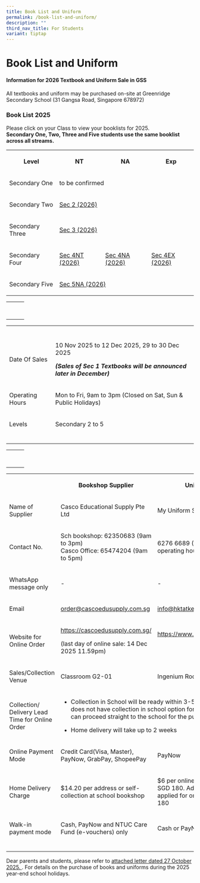 ```yaml
---
title: Book List and Uniform
permalink: /book-list-and-uniform/
description: ""
third_nav_title: For Students
variant: tiptap
---
```

<h1><strong>Book List and Uniform</strong></h1>
<h4>Information for 2026 Textbook and Uniform Sale in GSS</h4>
<p>All textbooks and uniform may be purchased on-site at Greenridge Secondary
School (31 Gangsa Road, Singapore 678972)</p>
<h3>Book List 2025</h3>
<p>Please click on your Class to view your booklists for 2025.
<br><strong>Secondary One, Two, Three and Five students use the same booklist across all streams.</strong>
</p>
<table style="minWidth: 100px">
<colgroup>
<col>
<col>
<col>
<col>
</colgroup>
<tbody>
<tr>
<th rowspan="1" colspan="1">
<p>Level</p>
</th>
<th rowspan="1" colspan="1">
<p>NT</p>
</th>
<th rowspan="1" colspan="1">
<p>NA</p>
</th>
<th rowspan="1" colspan="1">
<p>Exp</p>
</th>
</tr>
<tr>
<td rowspan="1" colspan="1">
<p>Secondary One</p>
</td>
<td rowspan="1" colspan="3">
<p>to be confirmed</p>
</td>
</tr>
<tr>
<td rowspan="1" colspan="1">
<p>Secondary Two</p>
</td>
<td rowspan="1" colspan="3">
<p><a href="/files/Booklists 2026/GRSS_Booklist_2026_S2.pdf" rel="noopener nofollow" target="_blank">Sec 2 (2026)</a>
</p>
</td>
</tr>
<tr>
<td rowspan="1" colspan="1">
<p>Secondary Three</p>
</td>
<td rowspan="1" colspan="3">
<p><a href="/files/Booklists 2026/GRSS_Booklist_2026_S3.pdf" rel="noopener nofollow" target="_blank">Sec 3 (2026)</a>
</p>
</td>
</tr>
<tr>
<td rowspan="1" colspan="1">
<p>Secondary Four</p>
</td>
<td rowspan="1" colspan="1">
<p><a href="/files/Booklists 2026/GRSS_Booklist_2026_S4NT.pdf" rel="noopener nofollow" target="_blank">Sec 4NT (2026)</a>
</p>
</td>
<td rowspan="1" colspan="1">
<p><a href="/files/Booklists 2026/GRSS_Booklist_2026_S4NA.pdf" rel="noopener nofollow" target="_blank">Sec 4NA (2026)</a>
</p>
</td>
<td rowspan="1" colspan="1">
<p><a href="/files/Booklists 2026/GRSS_Booklist_2026_S4E.pdf" rel="noopener nofollow" target="_blank">Sec 4EX (2026)</a>
</p>
</td>
</tr>
<tr>
<td rowspan="1" colspan="1">
<p>Secondary Five</p>
</td>
<td rowspan="1" colspan="3">
<p><a href="/files/Booklists 2026/GRSS_Booklist_2026_S5NA.pdf" rel="noopener nofollow" target="_blank">Sec 5NA (2026)</a>
</p>
</td>
</tr>
</tbody>
</table>
<table style="minWidth: 75px">
<colgroup>
<col>
<col>
<col>
</colgroup>
<tbody>
<tr>
<th rowspan="1" colspan="1">
<p></p>
</th>
<th rowspan="1" colspan="1">
<p></p>
</th>
<th rowspan="1" colspan="1">
<p></p>
</th>
</tr>
<tr>
<td rowspan="1" colspan="1">
<p></p>
</td>
<td rowspan="1" colspan="1">
<p></p>
</td>
<td rowspan="1" colspan="1">
<p></p>
</td>
</tr>
</tbody>
</table>
<table style="minWidth: 50px">
<colgroup>
<col>
<col>
</colgroup>
<tbody>
<tr>
<th rowspan="1" colspan="1">
<p></p>
</th>
<th rowspan="1" colspan="1">
<p></p>
</th>
</tr>
<tr>
<td rowspan="1" colspan="1">
<p>Date Of Sales</p>
</td>
<td rowspan="1" colspan="1">
<p>10 Nov 2025 to 12 Dec 2025, 29 to 30 Dec 2025</p>
<p><strong><em>(Sales of Sec 1 Textbooks will be announced later in December)</em></strong>
</p>
</td>
</tr>
<tr>
<td rowspan="1" colspan="1">
<p>Operating Hours</p>
</td>
<td rowspan="1" colspan="1">
<p>Mon to Fri, 9am to 3pm (Closed on Sat, Sun &amp; Public Holidays)</p>
</td>
</tr>
<tr>
<td rowspan="1" colspan="1">
<p>Levels</p>
</td>
<td rowspan="1" colspan="1">
<p>Secondary 2 to 5</p>
</td>
</tr>
<tr>
<td rowspan="1" colspan="1">
<p></p>
</td>
<td rowspan="1" colspan="1">
<p></p>
</td>
</tr>
</tbody>
</table>
<table style="minWidth: 75px">
<colgroup>
<col>
<col>
<col>
</colgroup>
<tbody>
<tr>
<th rowspan="1" colspan="1">
<p></p>
</th>
<th rowspan="1" colspan="1">
<p></p>
</th>
<th rowspan="1" colspan="1">
<p></p>
</th>
</tr>
<tr>
<td rowspan="1" colspan="1">
<p></p>
</td>
<td rowspan="1" colspan="1">
<p></p>
</td>
<td rowspan="1" colspan="1">
<p></p>
</td>
</tr>
</tbody>
</table>
<table style="minWidth: 75px">
<colgroup>
<col>
<col>
<col>
</colgroup>
<tbody>
<tr>
<th rowspan="1" colspan="1">
<p></p>
</th>
<th rowspan="1" colspan="1">
<p>Bookshop Supplier</p>
</th>
<th rowspan="1" colspan="1">
<p>Uniform Supplier</p>
</th>
</tr>
<tr>
<td rowspan="1" colspan="1">
<p>Name of Supplier</p>
</td>
<td rowspan="1" colspan="1">
<p>Casco Educational Supply Pte Ltd</p>
</td>
<td rowspan="1" colspan="1">
<p>My Uniform Shop (Asia) Pte Ltd</p>
</td>
</tr>
<tr>
<td rowspan="1" colspan="1">
<p>Contact No.</p>
</td>
<td rowspan="1" colspan="1">
<p>Sch bookshop: 62350683 (9am to 3pm)
<br>Casco Office: 65474204 (9am to 5pm)</p>
</td>
<td rowspan="1" colspan="1">
<p>6276 6689 (Please call during operating hours only)</p>
</td>
</tr>
<tr>
<td rowspan="1" colspan="1">
<p>WhatsApp message only</p>
</td>
<td rowspan="1" colspan="1">
<p>-</p>
</td>
<td rowspan="1" colspan="1">
<p>-</p>
</td>
</tr>
<tr>
<td rowspan="1" colspan="1">
<p>Email</p>
</td>
<td rowspan="1" colspan="1">
<p><a href="order@cascoedusupply.com.sg" rel="noopener noreferrer nofollow" target="_blank">order@cascoedusupply.com.sg</a>
</p>
</td>
<td rowspan="1" colspan="1">
<p><a href="info@hktatkee.com.sg" rel="noopener noreferrer nofollow" target="_blank">info@hktatkee.com.sg</a>
</p>
</td>
</tr>
<tr>
<td rowspan="1" colspan="1">
<p>Website for Online Order</p>
</td>
<td rowspan="1" colspan="1">
<p><a href="https://cascoedusupply.com.sg/" rel="noopener noreferrer nofollow" target="_blank">https://cascoedusupply.com.sg/</a>
</p>
<p>(last day of online sale: 14 Dec 2025 11.59pm)</p>
</td>
<td rowspan="1" colspan="1">
<p><a href="https://www.myuniformshop.com.sg/" rel="noopener noreferrer nofollow" target="_blank">https://www.myuniformshop.com.sg/</a>
</p>
<p>&nbsp;</p>
</td>
</tr>
<tr>
<td rowspan="1" colspan="1">
<p>Sales/Collection Venue</p>
</td>
<td rowspan="1" colspan="1">
<p>Classroom G2-01</p>
</td>
<td rowspan="1" colspan="1">
<p>Ingenium Room D2-01/02</p>
</td>
</tr>
<tr>
<td rowspan="1" colspan="1">
<p>Collection/ Delivery Lead Time for Online Order</p>
</td>
<td rowspan="1" colspan="2">
<ul data-tight="true" class="tight">
<li>
<p>Collection in School will be ready within 3-5 working days (Uniform does
not have collection in school option for online order. Parents can proceed
straight to the school for the purchase)</p>
</li>
<li>
<p>Home delivery will take up to 2 weeks</p>
<p></p>
</li>
</ul>
</td>
</tr>
<tr>
<td rowspan="1" colspan="1">
<p>Online Payment Mode</p>
</td>
<td rowspan="1" colspan="1">
<p>Credit Card(Visa, Master), PayNow, GrabPay, ShopeePay</p>
</td>
<td rowspan="1" colspan="1">
<p>PayNow</p>
</td>
</tr>
<tr>
<td rowspan="1" colspan="1">
<p>Home Delivery Charge</p>
</td>
<td rowspan="1" colspan="1">
<p>$14.20 per address or self-collection at school bookshop</p>
</td>
<td rowspan="1" colspan="1">
<p>$6 per online order for orders below SGD 180. Additional charges will
be applied for orders exceeding SGD 180</p>
</td>
</tr>
<tr>
<td rowspan="1" colspan="1">
<p>Walk-in payment mode</p>
</td>
<td rowspan="1" colspan="1">
<p>Cash, PayNow and NTUC Care Fund (e-vouchers) only</p>
</td>
<td rowspan="1" colspan="1">
<p>Cash or PayNow only</p>
</td>
</tr>
<tr>
<td rowspan="1" colspan="1">
<p></p>
</td>
<td rowspan="1" colspan="1">
<p></p>
</td>
<td rowspan="1" colspan="1">
<p></p>
</td>
</tr>
</tbody>
</table>
<p>Dear parents and students, please refer to <a href="/files/Booklists 2026/2026_Year_End_Textbook_and_Uniform_Sale.pdf" rel="noopener nofollow" target="_blank">attached letter dated 27 October 2025. </a>.
For details on the purchase of books and uniforms during the 2025 year-end
school holidays.</p>